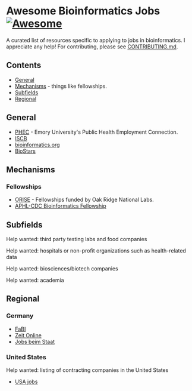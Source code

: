 <!--lint disable awesome-git-repo-age-->
# Awesome Bioinformatics Jobs [![Awesome](https://awesome.re/badge.svg)](https://awesome.re)

A curated list of resources specific to applying to jobs in bioinformatics.
I appreciate any help! For contributing, please see [CONTRIBUTING.md](CONTRIBUTING.md).

## Contents

* [General](#general)
* [Mechanisms](#mechanisms) - things like fellowships.
* [Subfields](#subfields)
* [Regional](#regional)

## General

* [PHEC](https://apps.sph.emory.edu/PHEC) - Emory University's Public Health Employment Connection.
* [ISCB](https://www.iscb.org/iscb-careers-job-database)
* [bioinformatics.org](https://www.bioinformatics.org/jobs)
* [BioStars](https://www.biostars.org/t/jobs)

## Mechanisms

### Fellowships

* [ORISE](https://orise.orau.gov/cdc) - Fellowships funded by Oak Ridge National Labs.
* [APHL-CDC Bioinformatics Fellowship](https://www.aphl.org/fellowships/pages/bioinformatics.aspx)

## Subfields

Help wanted: third party testing labs and food companies

Help wanted: hospitals or non-profit organizations such as health-related data

Help wanted: biosciences/biotech companies

Help wanted: academia

## Regional

### Germany

* [FaBI](https://bioinformatik.de/)
* [Zeit Online](http://jobs.zeit.de)
* [Jobs beim Staat](https://www.jobs-beim-staat.de)

### United States

Help wanted: listing of contracting companies in the United States


* [USA jobs](https://www.usajobs.gov)

